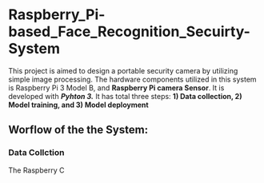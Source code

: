 # Raspberry_Pi-based_Face_Recognition_Secuirty-System
This project is aimed to design a portable security camera by utilizing simple image processing. The hardware components utilized in this system is Raspberry Pi 3 Model B, and **Raspberry Pi camera Sensor**. It is developed with _**Pyhton 3.**_ It has total three steps: **1) Data collection, 2) Model training, and 3) Model deployment**

## Worflow of the the System:
### Data Collction

The Raspberry C

